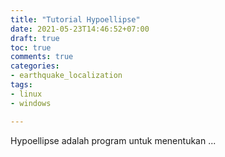 ```yaml
---
title: "Tutorial Hypoellipse"
date: 2021-05-23T14:46:52+07:00
draft: true
toc: true
comments: true
categories:
- earthquake_localization
tags:
- linux
- windows

---
```

 Hypoellipse adalah program untuk menentukan ...



<!--more-->


